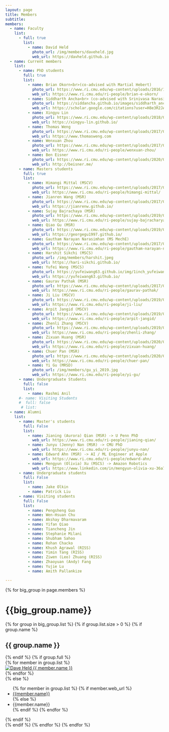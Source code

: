 ```yaml
---
layout: page
title: Members
subtitle:
members:
  - name: Faculty
    list:
      - full: true
        list:
          - name: David Held
            photo_url: /img/members/daveheld.jpg
            web_url: https://davheld.github.io
  - name: Current members
    list:
      - name: PhD students
        full: true
        list:
          - name: Brian Okorn<br>(co-advised with Martial Hebert)
            photo_url: https://www.ri.cmu.edu/wp-content/uploads/2016/12/okorn_brian_2019.jpg
            web_url: https://www.ri.cmu.edu/ri-people/brian-e-okorn/
          - name: Siddharth Ancha<br> (co-advised with Srinivasa Narasimhan)
            photo_url: https://siddancha.github.io/images/siddharth_ancha_520_780.png
            web_url: https://scholar.google.com/citations?user=H8e3R2JADJEC&hl=en
          - name: Xingyu Lin 
            photo_url: https://www.ri.cmu.edu/wp-content/uploads/2018/01/Xingyu.Lin_-1.jpg
            web_url: https://xingyu-lin.github.io/
          - name: Thomas Weng
            photo_url: https://www.ri.cmu.edu/wp-content/uploads/2017/04/weng_thomas_2018.jpg
            web_url: https://www.thomasweng.com
          - name: Wenxuan Zhou
            photo_url: https://www.ri.cmu.edu/wp-content/uploads/2017/07/zhou_wenxuan_2019_1.jpg
            web_url: https://www.ri.cmu.edu/ri-people/wenxuan-zhou/
          - name: Ben Eisner
            photo_url: https://www.ri.cmu.edu/wp-content/uploads/2020/07/Eisner_Benjamin_2020.png
            web_url: http://beisner.me/
      - name: Masters students
        full: true
        list:
          - name: Himangi Mittal (MSCV)
            photo_url: https://www.ri.cmu.edu/wp-content/uploads/2017/05/nophoto_faceboard_white.jpg
            web_url: https://www.ri.cmu.edu/ri-people/himangi-mittal/
          - name: Jianren Wang (MSR)
            photo_url: https://www.ri.cmu.edu/wp-content/uploads/2017/05/nophoto_faceboard_white.jpg
            web_url: https://jianrenw.github.io/
          - name: Sujay Bajrachaya (MSR)
            photo_url: https://www.ri.cmu.edu/wp-content/uploads/2019/08/bajracharya_sujay_2019_2.jpg
            web_url: https://www.ri.cmu.edu/ri-people/sujay-bajracharya/
          - name: Qiao Gu (MSR)
            photo_url: https://www.ri.cmu.edu/wp-content/uploads/2019/08/gu_qiao_2019_1.jpg
            web_url: https://georgegu1997.github.io/
          - name: Gautham Narayan Narasimhan (MS MechE)
            photo_url: https://www.ri.cmu.edu/wp-content/uploads/2017/05/nophoto_faceboard_white.jpg
            web_url: https://www.ri.cmu.edu/ri-people/gautham-narayan-narasimhan/
          - name: Harshit Sikchi (MSCS)
            photo_url: /img/members/harshit.jpeg
            web_url: https://hari-sikchi.github.io/
          - name: Yufei Wang (MSCS)
            photo_url: https://yufeiwang63.github.io/img/1inch_yufeiwang.jpg
            web_url: https://yufeiwang63.github.io/
          - name: Gaurav Pathak (MSR)
            photo_url: https://www.ri.cmu.edu/wp-content/uploads/2017/05/nophoto_faceboard_white.jpg
            web_url: https://www.ri.cmu.edu/ri-people/gaurav-pathak/
          - name: Ji Liu (MSCV)
            photo_url: https://www.ri.cmu.edu/wp-content/uploads/2019/07/liu_ji_2019_2.jpg
            web_url: https://www.ri.cmu.edu/ri-people/ji-liu/
          - name: Arpit Jangid (MSCV)
            photo_url: https://www.ri.cmu.edu/wp-content/uploads/2019/07/jangid_arpit_2019_2.jpg
            web_url: https://www.ri.cmu.edu/ri-people/arpit-jangid/
          - name: Zhenli Zhang (MSCV)
            photo_url: https://www.ri.cmu.edu/wp-content/uploads/2019/07/zhang_zhenli_2019_1.jpg
            web_url: https://www.ri.cmu.edu/ri-people/zhenli-zhang/
          - name: Zixuan Huang (MSR)
            photo_url: https://www.ri.cmu.edu/wp-content/uploads/2020/08/huang_zixuan_2020.jpg
            web_url: https://www.ri.cmu.edu/ri-people/zixuan-huang/
          - name: Chuer Pan (MSR)
            photo_url: https://www.ri.cmu.edu/wp-content/uploads/2020/08/pan_chu-er_2020.jpg
            web_url: https://www.ri.cmu.edu/ri-people/chuer-pan/
          - name: Yi Gu (MRSD)
            photo_url: /img/members/gu_yi_2019.jpg
            web_url: https://www.ri.cmu.edu/ri-people/yi-gu/
      - name: Undergraduate Students
        full: false
        list:
          - name: Rashmi Anil
      #- name: Visiting Students
      #  full: false
       # list:
  - name: Alumni
    list:
      - name: Master's students
        full: False
        list:
          - name: Jianing (Aurora) Qian (MSR) -> U Penn PhD
            web_url: https://www.ri.cmu.edu/ri-people/jianing-qian/
          - name: Junyu (Jenny) Nan (MSR) -> CMU PhD
            web_url: https://www.ri.cmu.edu/ri-people/junyu-nan/
          - name: Edward Ahn (MSR) -> AI / ML Engineer at Apple
            web_url: https://www.ri.cmu.edu/ri-people/edward-ahn/
          - name: Mengyun (Olivia) Xu (MSCS) -> Amazon Robotics
            web_url: https://www.linkedin.com/in/mengyun-olivia-xu-36a7ab126
      - name: Undergraduate students
        full: False
        list:
          - name: Jake Olkin
          - name: Patrick Liu
      - name: Visiting students
        full: False
        list:
          - name: Pengsheng Guo 
          - name: Wen-Hsuan Chu
          - name: Akshay Dharmavaram
          - name: Yifan Qiao
          - name: Tiancheng Jin
          - name: Stephanie Milani
          - name: Shubham Sahoo
          - name: Rohan Chacko
          - name: Khush Agrawal (RISS)
          - name: Yimin Tang (RISS)
          - name: Ziwen (Leo) Zhuang (RISS)
          - name: Zhaoyuan (Andy) Fang
          - name: Yujie Lu
          - name: Amith Pallankize

---
```


<div class="row">
  {% for big_group in page.members %}
    <h1> {{big_group.name}} </h1>
    {% for group in big_group.list %}
    {% if group.list.size > 0 %}
      {% if group.name %}
        <h2>{{ group.name }}</h2>
      {% endif %}
      {% if group.full %}
      <div class="row member-row">
        {% for member in group.list %}
          <div class="col-xl-2 col-lg-2 col-md-3 text-center col-sm-6 col-xs-6 member-col">
            <a target="_blank" href="{{ member.web_url }}">
              <img class="img-responsive" src="{{ member.photo_url }}" alt="Dave Held">
            </a>
            <a target="_blank" href="{{ member.web_url }}">
              {{ member.name }}
            </a>
          </div>
        {% endfor %}
      </div>
      {% else %}
        <ul>
          {% for member in group.list %}
            {% if member.web_url %}
              <li><a href="{{member.web_url}}"> {{member.name}} </a></li>
            {% else %}
              <li><a> {{member.name}} </a></li>
            {% endif %}
          {% endfor %}
        </ul>
      {% endif %}
    <br>
    {% endif %}
    {% endfor %}
  {% endfor %}
</div>


<!-- <h3 id="undergraduate-students">Undergraduate students</h3>
<ul>
</ul>
</div> -->

<!-- <h2 id="collaborators">Collaborators</h2> -->
<!-- <ul>
  <li><a href="https://www.cs.cmu.edu/~astein/">Aaron Steinfeld</a></li>
  <li><a href="https://www.cs.cmu.edu/~kkitani/">Kris Kitani</a></li>
  <li><a href="http://www.lauravherlant.com/">Laura Herlant</a></li>
</ul> -->
